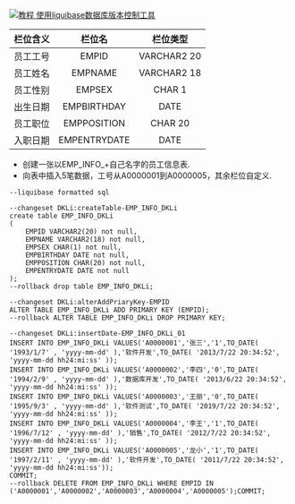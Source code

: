 [![](https://img.shields.io/badge/教程-使用liquibase数据库版本控制工具-yellow.svg "教程 使用liquibase数据库版本控制工具")](https://github.com/OurNotes/CCN/tree/master/1.%E5%B7%A5%E5%85%B7/4.liquibase)


| 栏位含义 | 栏位名 | 栏位类型 |
| - | :-: | :-: |
| 员工工号 | EMPID| VARCHAR2 20 |
| 员工姓名 | EMPNAME | VARCHAR2 18 |
| 员工性别 | EMPSEX | CHAR 1  |
| 出生日期 | EMPBIRTHDAY | DATE |
| 员工职位 | EMPPOSITION | CHAR 20 |
| 入职日期 | EMPENTRYDATE | DATE |

- 创建一张以EMP_INFO_+自己名字的员工信息表.
- 向表中插入5笔数据，工号从A0000001到A0000005，其余栏位自定义.

```
--liquibase formatted sql

--changeset DKLi:createTable-EMP_INFO_DKLi
create table EMP_INFO_DKLi
(
	EMPID VARCHAR2(20) not null,
	EMPNAME VARCHAR2(18) not null,
	EMPSEX CHAR(1) not null,
	EMPBIRTHDAY DATE not null,
	EMPPOSITION CHAR(20) not null,
	EMPENTRYDATE DATE not null
);
--rollback drop table EMP_INFO_DKLi;

--changeset DKLi:alterAddPriaryKey-EMPID
ALTER TABLE EMP_INFO_DKLi ADD PRIMARY KEY (EMPID);
--rollback ALTER TABLE EMP_INFO_DKLi DROP PRIMARY KEY;

--changeset DKLi:insertDate-EMP_INFO_DKLi_01
INSERT INTO EMP_INFO_DKLi VALUES('A0000001','张三','1',TO_DATE( '1993/1/7' , 'yyyy-mm-dd' ),'软件开发',TO_DATE( '2013/7/22 20:34:52', 'yyyy-mm-dd hh24:mi:ss' ));
INSERT INTO EMP_INFO_DKLi VALUES('A0000002','李四','0',TO_DATE( '1994/2/9' , 'yyyy-mm-dd' ),'数据库开发',TO_DATE( '2013/6/22 20:34:52', 'yyyy-mm-dd hh24:mi:ss' ));
INSERT INTO EMP_INFO_DKLi VALUES('A0000003','王丽','0',TO_DATE( '1995/9/3' , 'yyyy-mm-dd' ),'软件测试',TO_DATE( '2019/7/22 20:34:52', 'yyyy-mm-dd hh24:mi:ss' ));
INSERT INTO EMP_INFO_DKLi VALUES('A0000004','李王','1',TO_DATE( '1996/7/12' , 'yyyy-mm-dd' ),'销售',TO_DATE( '2012/7/22 20:34:52', 'yyyy-mm-dd hh24:mi:ss' ));
INSERT INTO EMP_INFO_DKLi VALUES('A0000005','龙小','1',TO_DATE( '1997/2/11' , 'yyyy-mm-dd' ),'软件开发',TO_DATE( '2011/7/22 20:34:52', 'yyyy-mm-dd hh24:mi:ss'));
COMMIT;
--rollback DELETE FROM EMP_INFO_DKLi WHERE EMPID IN ('A0000001','A0000002','A0000003','A0000004','A0000005');COMMIT;
```
